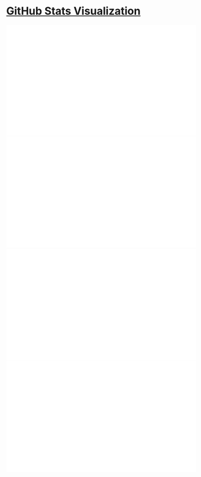 # [GitHub Stats Visualization](https://github.com/jstrieb/github-stats)

<!--
https://github.community/t/support-theme-context-for-images-in-light-vs-dark-mode/147981/84
-->
<a href="https://github.com/nguyenkunquan/github-stats">
<img src="https://github.com/nguyenkunquan/github-stats/blob/master/generated/overview.svg#gh-dark-mode-only" />
<img src="https://github.com/nguyenkunquan/github-stats/blob/master/generated/languages.svg#gh-dark-mode-only" />
<img src="https://github.com/nguyenkunquan/github-stats/blob/master/generated/overview.svg#gh-light-mode-only" />
<img src="https://github.com/nguyenkunquan/github-stats/blob/master/generated/languages.svg#gh-light-mode-only" />
</a>
